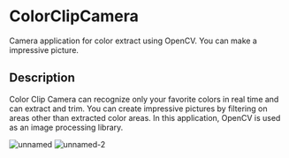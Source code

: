 # ColorClipCamera
Camera application for color extract using OpenCV. You can make a impressive picture.

## Description
Color Clip Camera can recognize only your favorite colors in real time and can extract and trim. You can create impressive pictures by filtering on areas other than extracted color areas.
In this application, OpenCV is used as an image processing library.

![unnamed](https://user-images.githubusercontent.com/28338314/52176794-0c691a80-27fb-11e9-9407-fb1131bc5085.jpg)
![unnamed-2](https://user-images.githubusercontent.com/28338314/52176805-38849b80-27fb-11e9-9892-fca7565f6338.jpg)
